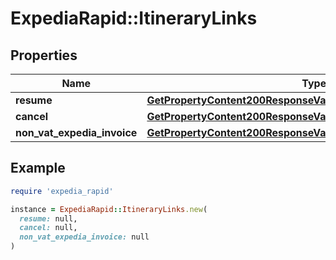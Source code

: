 # ExpediaRapid::ItineraryLinks

## Properties

| Name | Type | Description | Notes |
| ---- | ---- | ----------- | ----- |
| **resume** | [**GetPropertyContent200ResponseValueAddressLocalizedLinksValue**](GetPropertyContent200ResponseValueAddressLocalizedLinksValue.md) |  | [optional] |
| **cancel** | [**GetPropertyContent200ResponseValueAddressLocalizedLinksValue**](GetPropertyContent200ResponseValueAddressLocalizedLinksValue.md) |  | [optional] |
| **non_vat_expedia_invoice** | [**GetPropertyContent200ResponseValueAddressLocalizedLinksValue**](GetPropertyContent200ResponseValueAddressLocalizedLinksValue.md) |  | [optional] |

## Example

```ruby
require 'expedia_rapid'

instance = ExpediaRapid::ItineraryLinks.new(
  resume: null,
  cancel: null,
  non_vat_expedia_invoice: null
)
```

